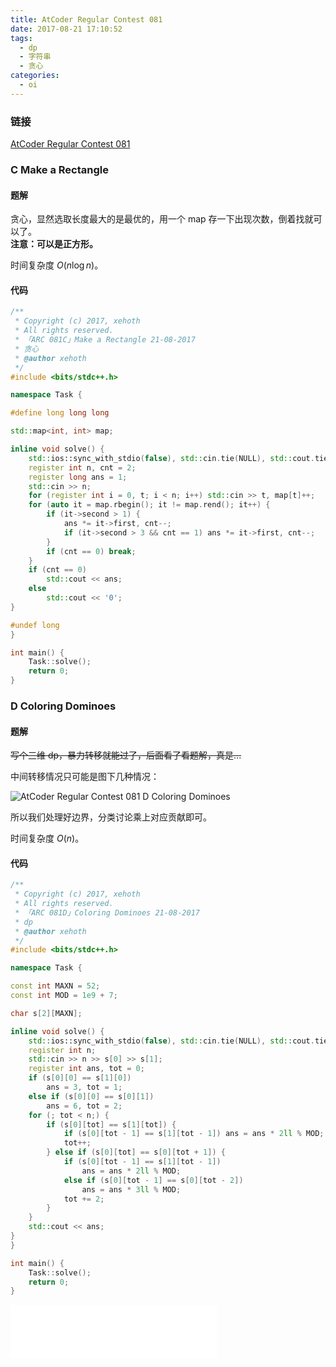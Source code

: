 ```yaml
---
title: AtCoder Regular Contest 081
date: 2017-08-21 17:10:52
tags:
  - dp
  - 字符串
  - 贪心
categories:
  - oi
---
```

### 链接
[AtCoder Regular Contest 081](http://arc081.contest.atcoder.jp/)

<!-- more -->
### C Make a Rectangle
#### 题解
贪心，显然选取长度最大的是最优的，用一个 map 存一下出现次数，倒着找就可以了。  
**注意：可以是正方形。**

时间复杂度 $O(n \log n)$。

#### 代码
``` cpp
/**
 * Copyright (c) 2017, xehoth
 * All rights reserved.
 * 「ARC 081C」Make a Rectangle 21-08-2017
 * 贪心
 * @author xehoth
 */
#include <bits/stdc++.h>

namespace Task {

#define long long long

std::map<int, int> map;

inline void solve() {
    std::ios::sync_with_stdio(false), std::cin.tie(NULL), std::cout.tie(NULL);
    register int n, cnt = 2;
    register long ans = 1;
    std::cin >> n;
    for (register int i = 0, t; i < n; i++) std::cin >> t, map[t]++;
    for (auto it = map.rbegin(); it != map.rend(); it++) {
        if (it->second > 1) {
            ans *= it->first, cnt--;
            if (it->second > 3 && cnt == 1) ans *= it->first, cnt--;
        }
        if (cnt == 0) break;
    }
    if (cnt == 0)
        std::cout << ans;
    else
        std::cout << '0';
}

#undef long
}

int main() {
    Task::solve();
    return 0;
}
```

### D Coloring Dominoes
#### 题解
~~写个三维 dp，暴力转移就能过了，后面看了看题解，真是...~~

中间转移情况只可能是图下几种情况：

![AtCoder Regular Contest 081 D Coloring Dominoes](/images/ARC081D.png)

所以我们处理好边界，分类讨论乘上对应贡献即可。

时间复杂度 $O(n)$。

#### 代码
``` cpp
/**
 * Copyright (c) 2017, xehoth
 * All rights reserved.
 * 「ARC 081D」Coloring Dominoes 21-08-2017
 * dp
 * @author xehoth
 */
#include <bits/stdc++.h>

namespace Task {

const int MAXN = 52;
const int MOD = 1e9 + 7;

char s[2][MAXN];

inline void solve() {
    std::ios::sync_with_stdio(false), std::cin.tie(NULL), std::cout.tie(NULL);
    register int n;
    std::cin >> n >> s[0] >> s[1];
    register int ans, tot = 0;
    if (s[0][0] == s[1][0])
        ans = 3, tot = 1;
    else if (s[0][0] == s[0][1])
        ans = 6, tot = 2;
    for (; tot < n;) {
        if (s[0][tot] == s[1][tot]) {
            if (s[0][tot - 1] == s[1][tot - 1]) ans = ans * 2ll % MOD;
            tot++;
        } else if (s[0][tot] == s[0][tot + 1]) {
            if (s[0][tot - 1] == s[1][tot - 1])
                ans = ans * 2ll % MOD;
            else if (s[0][tot - 1] == s[0][tot - 2])
                ans = ans * 3ll % MOD;
            tot += 2;
        }
    }
    std::cout << ans;
}
}

int main() {
    Task::solve();
    return 0;
}
```

<iframe async frameborder="no" border="0" marginwidth="0" marginheight="0" width=330 height=86 src="//music.163.com/outchain/player?type=2&id=499793439&auto=1&height=66"></iframe>